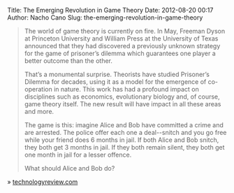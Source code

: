 Title: The Emerging Revolution in Game Theory
Date: 2012-08-20 00:17
Author: Nacho Cano
Slug: the-emerging-revolution-in-game-theory

> The world of game theory is currently on fire. In May, Freeman Dyson
> at Princeton University and William Press at the University of Texas
> announced that they had discovered a previously unknown strategy for
> the game of prisoner’s dilemma which guarantees one player a better
> outcome than the other.
>
> That’s a monumental surprise. Theorists have studied Prisoner’s
> Dilemma for decades, using it as a model for the emergence of
> co-operation in nature. This work has had a profound impact on
> disciplines such as economics, evolutionary biology and, of course,
> game theory itself. The new result will have impact in all these areas
> and more.
>
> The game is this: imagine Alice and Bob have committed a crime and are
> arrested. The police offer each one a deal--snitch and you go free
> while your friend does 6 months in jail. If both Alice and Bob snitch,
> they both get 3 months in jail. If they both remain silent, they both
> get one month in jail for a lesser offence.
>
> What should Alice and Bob do?

» [technologyreview.com][]

  [technologyreview.com]: http://www.technologyreview.com/view/428920/the-emerging-revolution-in-game-theory/
    "The Emerging Revolution in Game Theory"
